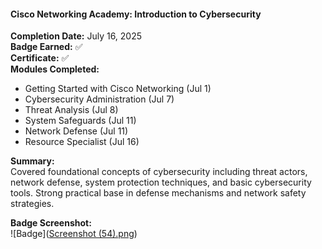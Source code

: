 #### **Cisco Networking Academy: Introduction to Cybersecurity**

**Completion Date:** July 16, 2025  
**Badge Earned:** ✅  
**Certificate:** ✅  
**Modules Completed:**

- Getting Started with Cisco Networking (Jul 1)  
- Cybersecurity Administration (Jul 7)  
- Threat Analysis (Jul 8)  
- System Safeguards (Jul 11)  
- Network Defense (Jul 11)  
- Resource Specialist (Jul 16)  

**Summary:**  
Covered foundational concepts of cybersecurity including threat actors, network defense, system protection techniques, and basic cybersecurity tools. Strong practical base in defense mechanisms and network safety strategies.

**Badge Screenshot:**  
![Badge]([Screenshot (54).png](https://raw.githubusercontent.com/DAMIZZLLE/cybersecurity-portfolio/main/Screenshot%20(54).png
))
